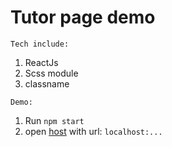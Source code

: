 # Tutor page demo
```Tech include:```
1. ReactJs
2. Scss module
3. classname

```Demo:```
1. Run ```npm start```
2. open [host](localhost:...) with url: ```localhost:...``` 

